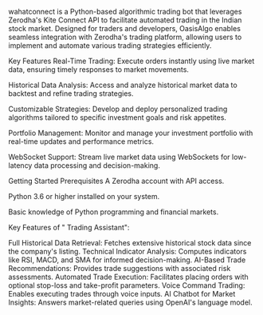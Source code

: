 wahatconnect is a Python-based algorithmic trading bot that leverages Zerodha's Kite Connect API to facilitate automated trading in the Indian stock market. Designed for traders and developers, OasisAlgo enables seamless integration with Zerodha's trading platform, allowing users to implement and automate various trading strategies efficiently.

Key Features
Real-Time Trading: Execute orders instantly using live market data, ensuring timely responses to market movements.

Historical Data Analysis: Access and analyze historical market data to backtest and refine trading strategies.

Customizable Strategies: Develop and deploy personalized trading algorithms tailored to specific investment goals and risk appetites.

Portfolio Management: Monitor and manage your investment portfolio with real-time updates and performance metrics.

WebSocket Support: Stream live market data using WebSockets for low-latency data processing and decision-making.

Getting Started
Prerequisites
A Zerodha account with API access.

Python 3.6 or higher installed on your system.

Basic knowledge of Python programming and financial markets.

Key Features of " Trading Assistant":

Full Historical Data Retrieval: Fetches extensive historical stock data since the company's listing.
Technical Indicator Analysis: Computes indicators like RSI, MACD, and SMA for informed decision-making.
AI-Based Trade Recommendations: Provides trade suggestions with associated risk assessments.
Automated Trade Execution: Facilitates placing orders with optional stop-loss and take-profit parameters.
Voice Command Trading: Enables executing trades through voice inputs.
AI Chatbot for Market Insights: Answers market-related queries using OpenAI's language model.
